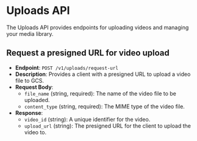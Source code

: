 # Uploads API

The Uploads API provides endpoints for uploading videos and managing your media library.

## Request a presigned URL for video upload

-   **Endpoint**: `POST /v1/uploads/request-url`
-   **Description**: Provides a client with a presigned URL to upload a video file to GCS.
-   **Request Body**:
    -   `file_name` (string, required): The name of the video file to be uploaded.
    -   `content_type` (string, required): The MIME type of the video file.
-   **Response**:
    -   `video_id` (string): A unique identifier for the video.
    -   `upload_url` (string): The presigned URL for the client to upload the video to.